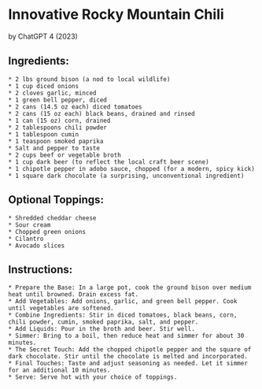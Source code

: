 # Innovative Rocky Mountain Chili
by ChatGPT 4 (2023)

## Ingredients:

    * 2 lbs ground bison (a nod to local wildlife)
    * 1 cup diced onions
    * 2 cloves garlic, minced
    * 1 green bell pepper, diced
    * 2 cans (14.5 oz each) diced tomatoes
    * 2 cans (15 oz each) black beans, drained and rinsed
    * 1 can (15 oz) corn, drained
    * 2 tablespoons chili powder
    * 1 tablespoon cumin
    * 1 teaspoon smoked paprika
    * Salt and pepper to taste
    * 2 cups beef or vegetable broth
    * 1 cup dark beer (to reflect the local craft beer scene)
    * 1 chipotle pepper in adobo sauce, chopped (for a modern, spicy kick)
    * 1 square dark chocolate (a surprising, unconventional ingredient)

## Optional Toppings:

    * Shredded cheddar cheese
    * Sour cream
    * Chopped green onions
    * Cilantro
    * Avocado slices

## Instructions:

    * Prepare the Base: In a large pot, cook the ground bison over medium heat until browned. Drain excess fat.
    * Add Vegetables: Add onions, garlic, and green bell pepper. Cook until vegetables are softened.
    * Combine Ingredients: Stir in diced tomatoes, black beans, corn, chili powder, cumin, smoked paprika, salt, and pepper.
    * Add Liquids: Pour in the broth and beer. Stir well.
    * Simmer: Bring to a boil, then reduce heat and simmer for about 30 minutes.
    * The Secret Touch: Add the chopped chipotle pepper and the square of dark chocolate. Stir until the chocolate is melted and incorporated.
    * Final Touches: Taste and adjust seasoning as needed. Let it simmer for an additional 10 minutes.
    * Serve: Serve hot with your choice of toppings.
